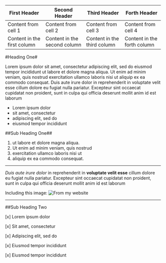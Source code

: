 First Header | Second Header | Third Header | Forth Header
------------ | ------------- | ------------ | -------------
Content from cell 1 | Content from cell 2 | Content from cell 3 | Content from cell 4 | 
Content in the first column | Content in the second column | Content in the third column | Content in the forth column

#Heading One#

Lorem ipsum dolor sit amet, consectetur adipiscing elit, sed do eiusmod tempor incididunt ut labore et dolore magna aliqua. Ut enim ad minim veniam, quis nostrud exercitation ullamco laboris nisi ut aliquip ex ea commodo consequat. Duis aute irure dolor in reprehenderit in voluptate velit esse cillum dolore eu fugiat nulla pariatur. Excepteur sint occaecat cupidatat non proident, sunt in culpa qui officia deserunt mollit anim id est laborum

- Lorem ipsum dolor 
- sit amet, consectetur
- adipiscing elit, sed do
- eiusmod tempor incididunt

##Sub Heading One##

1. ut labore et dolore magna aliqua. 
2. Ut enim ad minim veniam, quis nostrud
3. exercitation ullamco laboris nisi ut 
4. aliquip ex ea commodo consequat. 

------------------------------------

*Duis aute irure dolor* in reprehenderit in **voluptate velit esse** cillum dolore eu fugiat nulla pariatur.
Excepteur sint occaecat cupidatat non proident, sunt in culpa qui officia deserunt mollit anim id est laborum

Including this image: ![From my website](https://farm1.staticflickr.com/471/19660718138_c8045ed4ba_n.jpg)

--------------------------

##Sub Heading Two

[x] Lorem ipsum dolor

[x] Sit amet, consectetur

[x] Adipiscing elit, sed do

[x] Eiusmod tempor incididunt

[x] Eiusmod tempor incididunt


